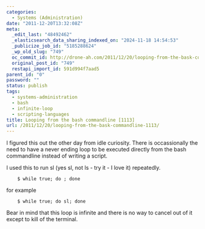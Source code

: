 ```yaml
---
categories:
  - Systems (Administration)
date: "2011-12-20T13:32:08Z"
meta:
  _edit_last: "48492462"
  _elasticsearch_data_sharing_indexed_on: "2024-11-18 14:54:53"
  _publicize_job_id: "5185288624"
  _wp_old_slug: "749"
  oc_commit_id: http://drone-ah.com/2011/12/20/looping-from-the-bask-commandline-1113/1324387936
  original_post_id: "749"
  restapi_import_id: 591d994f7aad5
parent_id: "0"
password: ""
status: publish
tags:
  - systems-administration
  - bash
  - infinite-loop
  - scripting-languages
title: Looping from the bash commandline [1113]
url: /2011/12/20/looping-from-the-bask-commandline-1113/
---
```


I figured this out the other day from idle curiosity. There is occassionally the
need to have a never ending loop to be executed directly from the bash
commandline instead of writing a script.

I used this to run sl (yes sl, not ls - try it - I love it) repeatedly.

```
    $ while true; do ; done
```

for example

```
    $ while true; do sl; done
```

Bear in mind that this loop is infinite and there is no way to cancel out of it
except to kill of the terminal.
